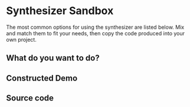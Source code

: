 # Synthesizer Sandbox

The most common options for using the synthesizer are listed below. Mix and match them to fit your needs, then copy the code produced into your own project.

## What do you want to do?

<synth-sandbox-input></synth-sandbox-input>

## Constructed Demo

<synth-sandbox-output></synth-sandbox-output>

## Source code

<synth-sandbox-code></synth-sandbox-code>

